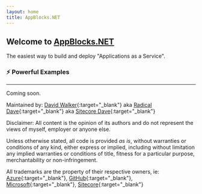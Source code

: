 ```yaml
---
layout: home 
title: AppBlocks.NET
---
```

## Welcome to [AppBlocks.NET](/)
The easiest way to build and deploy "Applications as a Service".
  
### ⚡ Powerful Examples
<hr>
Coming soon.<br/>
  
Maintained by: [David Walker](https://davidlwalker.com){:target="_blank"} aka [Radical Dave](https://radicaldave.com){:target="_blank"} aka [Sitecore Dave](https://sitecoredave.com){:target="_blank"}

Disclaimer: All content is the opinion of its authors and do not represent the views of myself, employer or anyone else.

Unless otherwise stated, all code is provided *as is*, without warranties or conditions of any kind, either express or implied, including without limitation any implied warranties or conditions of title, fitness for a particular purpose, merchantability or non-infringement.

All trademarks are the property of their respective owners, ie: [Azure](https://azure.com){:target="_blank"}, [GitHub](https://github.com){:target="_blank"}, [Microsoft](https://microsoft.com){:target="_blank"}, [Sitecore](https://sitecore.com){:target="_blank"}

